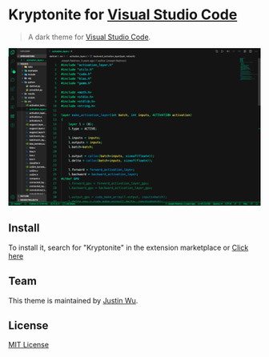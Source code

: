 # Kryptonite for [Visual Studio Code](http://code.visualstudio.com)

> A dark theme for [Visual Studio Code](http://code.visualstudio.com).

![screenshot](/preview.png?raw=true "screenshot")

## Install

To install it, search for "Kryptonite" in the extension marketplace or [Click here](https://marketplace.visualstudio.com/items?itemName=justin-wu.kryptonite)

## Team

This theme is maintained by [Justin Wu](https://github.com/void-jw).

## License

[MIT License](./LICENSE)

